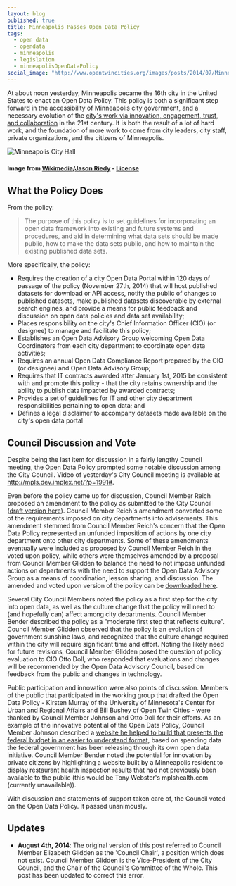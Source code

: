 ```yaml
---
layout: blog
published: true
title: Minneapolis Passes Open Data Policy
tags: 
  - open data
  - opendata
  - minneapolis
  - legislation
  - minneapolisOpenDataPolicy
social_image: "http://www.opentwincities.org/images/posts/2014/07/Minneapolis_City_Hall_750px.jpg"
---
```


At about noon yesterday, Minneapolis became the 16th city in the United States to enact an Open Data Policy. This policy is both a significant step forward in the accessibility of Minneapolis city government, and a necessary evolution of the [city's work via innovation, engagement, trust, and collaboration](http://www.ci.minneapolis.mn.us/citygoals/index.htm) in the 21st century. It is both the result of a lot of hard work, and the foundation of more work to come from city leaders, city staff, private organizations, and the citizens of Minneapolis.

![Minneapolis City Hall](/images/posts/2014/07/Minneapolis_City_Hall_750px.jpg)
<h3><small>Image from <a href="http://commons.wikimedia.org/wiki/File:Minneapolis_City_Hall_2012_cropped.jpg">Wikimedia</a>/<a href="https://www.flickr.com/photos/jason-riedy/7592547842/">Jason Riedy</a> - <a href="https://creativecommons.org/licenses/by/2.0/">License</a></small></h3>

## What the Policy Does

From the policy:

> The purpose of this policy is to set guidelines for incorporating an open data framework into existing and future systems and procedures, and aid in determining what data sets should be made public, how to make the data sets public, and how to maintain the existing published data sets.

More specifically, the policy:

- Requires the creation of a city Open Data Portal within 120 days of passage of the policy (November 27th, 2014) that will host published datasets for download or API access, notify the public of changes to published datasets, make published datasets discoverable by external search engines, and provide a means for public feedback and discussion on open data policies and data set availability;
- Places responsibility on the city's Chief Information Officer (CIO) (or designee) to manage and facilitate this policy;
- Establishes an Open Data Advisory Group welcoming Open Data Coordinators from each city department to coordinate open data activities;
- Requires an annual Open Data Compliance Report prepared by the CIO (or designee) and Open Data Advisory Group;
- Requires that IT contracts awarded after January 1st, 2015 be consistent with and promote this policy - that the city retains ownership and the ability to publish data impacted by awarded contracts;
- Provides a set of guidelines for IT and other city department responsibilities pertaining to open data; and
- Defines a legal disclaimer to accompany datasets made available on the city's open data portal

## Council Discussion and Vote

Despite being the last item for discussion in a fairly lengthy Council meeting, the Open Data Policy prompted some notable discussion among the City Council. Video of yesterday's City Council meeting is available at <http://mpls.dev.implex.net/?p=1991#>.

Even before the policy came up for discussion, Council Member Reich proposed an amendment to the policy as submitted to the City Council ([draft version here](https://docs.google.com/viewer?a=v&pid=forums&srcid=MTM3MzM4MTQzNjA0NjkxNTgwMzUBMDE1NDI4MjQyMDI4NDcwOTcxMzUBRi04Yk1FbXpxNElKATAuMQEBdjI)). Council Member Reich's amendment converted some of the requirements imposed on city departments into advisements. This amendment stemmed from Council Member Reich's concern that the Open Data Policy represented an unfunded imposition of actions by one city department onto other city departments. Some of these amendments eventually were included as proposed by Council Member Reich in the voted upon policy, while others were themselves amended by a proposal from Council Member Glidden to balance the need to not impose unfunded actions on departments with the need to support the Open Data Advisory Group as a means of coordination, lesson sharing, and discussion. The amended and voted upon version of the policy can be [downloaded here](http://www.ci.minneapolis.mn.us/www/groups/public/@clerk/documents/webcontent/wcms1p-128978.pdf).

Several City Council Members noted the policy as a first step for the city into open data, as well as the culture change that the policy will need to (and hopefully can) affect among city departments. Council Member Bender described the policy as a "moderate first step that reflects culture". Council Member Glidden observed that the policy is an evolution of government sunshine laws, and recognized that the culture change required within the city will require significant time and effort. Noting the likely need for future revisions, Council Member Glidden posed the question of policy evaluation to CIO Otto Doll, who responded that evaluations and changes will be recommended by the Open Data Advisory Council, based on feedback from the public and changes in technology.

Public participation and innovation were also points of discussion. Members of the public that participated in the working group that drafted the Open Data Policy - Kirsten Murray of the University of Minnesota's Center for Urban and Regional Affairs and Bill Bushey of Open Twin Cities - were thanked by Council Member Johnson and Otto Doll for their efforts. As an example of the innovative potential of the Open Data Policy, Council Member Johnson described a [website he helped to build that presents the federal budget in an easier to understand format](http://whatwepayfor.com/), based on spending data the federal government has been releasing through its own open data initiative. Council Member Bender noted the potential for innovation by private citizens by highlighting a website built by a Minneapolis resident to display restaurant health inspection results that had not previously been available to the public (this would be Tony Webster's mplshealth.com (currently unavailable)).

With discussion and statements of support taken care of, the Council voted on the Open Data Policy. It passed unanimously.

## Updates

- **August 4th, 2014**: The original version of this post referred to Council Member Elizabeth Glidden as the 'Council Chair', a position which does not exist. Council Member Glidden is the Vice-President of the City Council, and the Chair of the Council's Committee of the Whole. This post has been updated to correct this error.